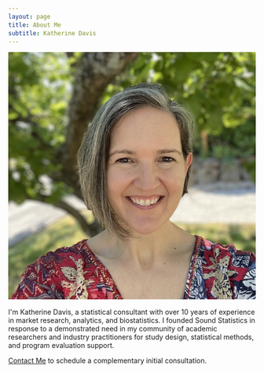 ```yaml
---
layout: page
title: About Me
subtitle: Katherine Davis
---
```


![Katherine Photo](./assets/img/katherine1.jpg)

I'm Katherine Davis, a statistical consultant with over 10 years of experience in market research, analytics, and biostatistics. I founded Sound Statistics in response to a demonstrated need in my community of academic researchers and industry practitioners for study design, statistical methods, and program evaluation support.

[Contact Me](mailto:info@soundstatisticsllc.com) to schedule a complementary initial consultation.
